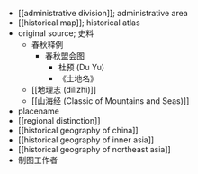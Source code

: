 - [[administrative division]]; administrative area
- [[historical map]]; historical atlas
- original source; 史料
    - 春秋释例
        - 春秋盟会图
            - 杜预 (Du Yu)
            - 《土地名》
    - [[地理志 (dilizhi)]]
    - [[山海经 (Classic of Mountains and Seas)]]
- placename
- [[regional distinction]]
- [[historical geography of china]]
- [[historical geography of inner asia]]
- [[historical geography of northeast asia]]
- 制图工作者
